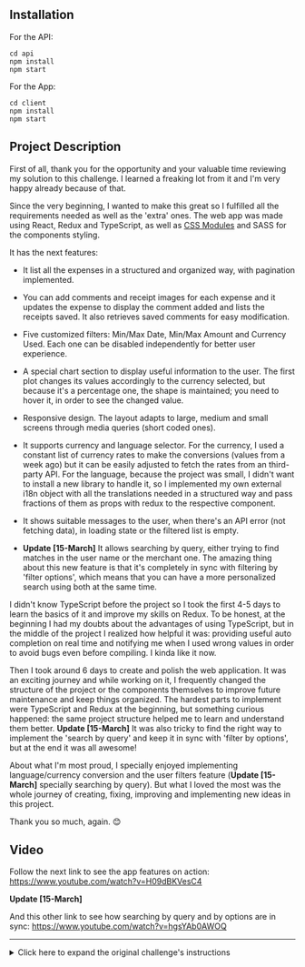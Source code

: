 ## Installation
For the API:
```
cd api
npm install
npm start
```
For the App:
```
cd client
npm install
npm start
```

## Project Description
First of all, thank you for the opportunity and your valuable time reviewing my solution to this challenge. I learned a freaking lot from it and I'm very happy already because of that.

Since the very beginning, I wanted to make this great so I fulfilled all the requirements needed as well as the 'extra' ones. The web app was made using React, Redux and TypeScript, as well as [CSS Modules](https://facebook.github.io/create-react-app/docs/adding-a-css-modules-stylesheet) and SASS for the components styling.

It has the next features:

- It list all the expenses in a structured and organized way, with pagination implemented.

- You can add comments and receipt images for each expense and it updates the expense to display the comment added and lists the receipts saved. It also retrieves saved comments for easy modification.

- Five customized filters: Min/Max Date, Min/Max Amount and Currency Used. Each one can be disabled independently for better user experience.

- A special chart section to display useful information to the user. The first plot changes its values accordingly to the currency selected, but because it's a percentage one, the shape is maintained; you need to hover it, in order to see the changed value.

- Responsive design. The layout adapts to large, medium and small screens through media queries (short coded ones).

- It supports currency and language selector. For the currency, I used a constant list of currency rates to make the conversions (values from a week ago) but it can be easily adjusted to fetch the rates from an third-party API. For the language, because the project was small, I didn't want to install a new library to handle it, so I implemented my own external i18n object with all the translations needed in a structured way and pass fractions of them as props with redux to the respective component.

- It shows suitable messages to the user, when there's an API error (not fetching data), in loading state or the filtered list is empty.

- **Update [15-March]** It allows searching by query, either trying to find matches in the user name or the merchant one. The amazing thing about this new feature is that it's completely in sync with filtering by 'filter options', which means that you can have a more personalized search using both at the same time.

I didn't know TypeScript before the project so I took the first 4-5 days to learn the basics of it and improve my skills on Redux. To be honest, at the beginning I had my doubts about the advantages of using TypeScript, but in the middle of the project I realized how helpful it was: providing useful auto completion on real time and notifying me when I used wrong values in order to avoid bugs even before compiling. I kinda like it now.

Then I took around 6 days to create and polish the web application. It was an exciting journey and while working on it, I frequently changed the structure of the project or the components themselves to improve future maintenance and keep things organized. The hardest parts to implement were TypeScript and Redux at the beginning, but something curious happened: the same project structure helped me to learn and understand them better. **Update [15-March]** It was also tricky to find the right way to implement the 'search by query' and keep it in sync with 'filter by options', but at the end it was all awesome!

About what I'm most proud, I specially enjoyed implementing language/currency conversion and the user filters feature (**Update [15-March]** specially searching by query). But what I loved the most was the whole journey of creating, fixing, improving and implementing new ideas in this project.


Thank you so much, again. :blush:

## Video
Follow the next link to see the app features on action:
https://www.youtube.com/watch?v=H09dBKVesC4

**Update [15-March]**

And this other link to see how searching by query and by options are in sync:
https://www.youtube.com/watch?v=hgsYAb0AWOQ
 
---

<details>
 
<summary>Click here to expand the original challenge's instructions</summary>

# Front-end challenge
Implement an expenses list fetching all expenses from the provided API. Allow the user to add notes and upload receipt pictures to each expense.

See the [API details](https://github.com/pleo-io/frontend-challenge/blob/master/api/README.md) for implementation.

## Functional requirements
- User can list expenses
- User can add a comment on an expense
- User can filter on expenses (client side filters)
- User can add a receipt image on an expense

## General requirements
A single page application using a modern JS library/framework including:
- A visually pleasing experience, you don’t have to be a designer but you must have put an effort into making this look good
- A "componentized" approach, split your code into small building blocks, showcase your clean architecture skills.
- CSS can be written using PostCSS, SASS, LESS or similar higher-level language
- The use of any libraries or frameworks as long as you can explain to us why you chose them.
- A brief description of your project. How long did it take? Which part was the hardest to implement? What functionalities are you most proud of?

## Nice to have
Want to go the extra mile? Here's few suggestion of things we'd like to see (or go crazy and implement what you think will impress us).
- Responsive design
- Implement with a state management library (Redux, Mobx, VueX, ...)
- Implement solution in TypeScript
- Localization: support for multiple languages (English, French, ...)

## What we're looking for
- Using high-quality existing libraries or small amounts of custom code
- Production grade code (clean, maintainable, reusable code)
- Showing your work through your commit history
- Polish and visual creativity
- Pride in craftsmanship

</details>
